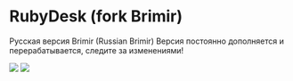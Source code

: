 RubyDesk (fork Brimir)
======
Русская версия Brimir (Russian Brimir)
Версия постоянно дополняется и перерабатывается, следите за изменениями!

<img src="http//habrastorage.org/files/8bf/043/9c7/8bf0439c7c50444098996e67be759d9a.png"/>
<img src="http://habrastorage.org/files/c73/38e/b70/c7338eb70d344f71be9232b674acb6af.png"/>
